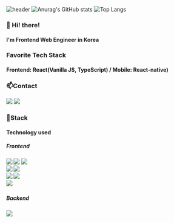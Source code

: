 ![header](https://capsule-render.vercel.app/api?type=waving&color=gradient&height=200&text=Baesee&fontAlign=70&fontAlignY=40&animation=twinkling)
![Anurag's GitHub stats](https://github-readme-stats.vercel.app/api?username=baesee0806&show_icons=true&theme=radical)
![Top Langs](https://github-readme-stats.vercel.app/api/top-langs/?username=baesee0806&hide=python&theme=tokyonight)

<h3>👋 Hi! there!</h3>
<h4>I'm Frontend Web Engineer in Korea</h4>
<h3>Favorite Tech Stack</h3>
<h4>Frontend: React(Vanilla JS, TypeScript) / Mobile: React-native)</h4>

<h3>📫Contact</h3>
<p>
  <a href="https://velog.io/@baesee0806" target="_blank"><img src="https://img.shields.io/badge/Blog-DD0B78?style=flat-square&logo=Storyblok&logoColor=white"/></a>
  <a href="mailto:baesee@kakao.com" target="_blank"><img src="https://img.shields.io/badge/dorxm999@gmail.com-EA4335?style=flat-square&logo=Gmail&logoColor=white"/></a>
</p>


<h3>📌Stack</h3>
<h4>Technology used<h4>

<h5>Frontend<h5>
<div>
  <img src="https://img.shields.io/badge/HTML5-e74c3c?style=flat-square&logo=HTML5&logoColor=white"></img>
  <img src="https://img.shields.io/badge/CSS3-0A84FF?style=flat-square&logo=CSS3&logoColor=white"></img>
  <img src="https://img.shields.io/badge/styled%2Dcomponents-DB7093?style=flat-square&logo=styled%2Dcomponents&logoColor=white"/></a>
<br>
  <img src="https://img.shields.io/badge/JavaScript-FFCD11?style=flat-square&logo=JavaScript&logoColor=white"></img>
  <img src="https://img.shields.io/badge/TypeScript-3178C6?style=flat-square&logo=TypeScript&logoColor=white"/>
<br>
<img src="https://img.shields.io/badge/React-00BCF6?style=flat-square&logo=React&logoColor=white"></img>
<img src="https://img.shields.io/badge/Redux-764ABC?style=flat-square&logo=Redux&logoColor=white"/>

<br>
<img src="https://img.shields.io/badge/Next.js-000000?style=flat-square&logo=Next.js&logoColor=white">
</div>
<h5>Backend<h5/>
<div>
  <img src="https://img.shields.io/badge/firebase-FFCA28?style=flat-square&logo=Firebase&logoColor=white">
</div>
